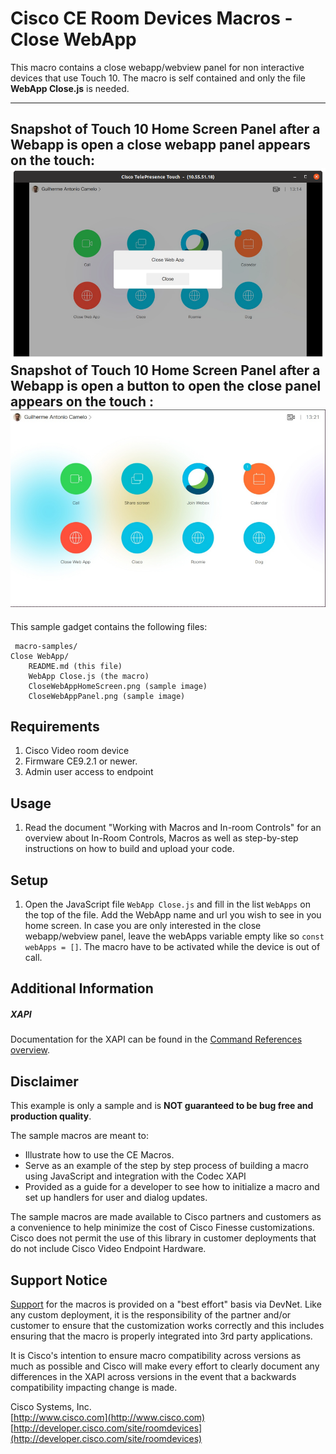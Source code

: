 # Cisco CE Room Devices Macros - Close WebApp
This macro contains a close webapp/webview panel for non interactive devices that use Touch 10. The macro is self contained and only the file __WebApp Close.js__ is needed.

---
Snapshot of Touch 10 Home Screen Panel after a Webapp is open a close webapp panel appears on the touch:
![Sample In-Room Control Screenshot](CloseWebAppPanel.png)
Snapshot of Touch 10 Home Screen Panel after a Webapp is open a button to open the close panel appears on the touch :
![Sample In-Room Control Screenshot](CloseWebAppHomeScreen.png)
---


This sample gadget contains the following files:

     macro-samples/
	Close WebApp/
		README.md (this file)
		WebApp Close.js (the macro)
		CloseWebAppHomeScreen.png (sample image)
		CloseWebAppPanel.png (sample image)


## Requirements
1. Cisco Video room device
2. Firmware CE9.2.1 or newer.
4. Admin user access to endpoint

## Usage
1. Read the document "Working with Macros and In-room Controls" for an overview about In-Room Controls, Macros as well as step-by-step instructions on how to build and upload your code.


## Setup

1. Open the JavaScript file `WebApp Close.js` and fill in the list `WebApps` on the top of the file. Add the WebApp name and url you wish to see in you home screen. In case you are only interested in the close webapp/webview panel, leave the webApps variable empty like so  `const webApps = []`. The macro have to be activated while the device is out of call. 


## Additional Information
##### XAPI
Documentation for the XAPI can be found in the [Command References overview](https://www.cisco.com/c/en/us/support/collaboration-endpoints/telepresence-quick-set-series/products-command-reference-list.html).

## Disclaimer
This example is only a sample and is **NOT guaranteed to be bug free and production quality**.

The sample macros are meant to:
- Illustrate how to use the CE Macros.
- Serve as an example of the step by step process of building a macro using JavaScript and integration with the Codec XAPI
- Provided as a guide for a developer to see how to initialize a macro and set up handlers for user and dialog updates.

The sample macros are made available to Cisco partners and customers as a convenience to help minimize the cost of Cisco Finesse customizations. Cisco does not permit the use of this library in customer deployments that do not include Cisco Video Endpoint Hardware.

## Support Notice
[Support](http://developer.cisco.com/site/devnet/support) for the macros is provided on a "best effort" basis via DevNet. Like any custom deployment, it is the responsibility of the partner and/or customer to ensure that the customization works correctly and this includes ensuring that the macro is properly integrated into 3rd party applications.

It is Cisco's intention to ensure macro compatibility across versions as much as possible and Cisco will make every effort to clearly document any differences in the XAPI across versions in the event that a backwards compatibility impacting change is made.

Cisco Systems, Inc.<br>
[http://www.cisco.com](http://www.cisco.com)<br>
[http://developer.cisco.com/site/roomdevices](http://developer.cisco.com/site/roomdevices)
